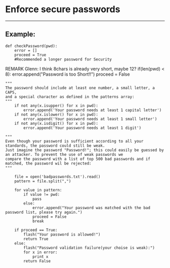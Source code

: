# Enforce secure passwords
-------

## Example:


    def checkPassword(pwd):
    	error = []
    	proceed = True
    	#Recommended a longer password for Security
REMARK Glenn: I think 8chars is already very short, maybe 12?
    	if(len(pwd) < 8):
        	error.append("Password is too Short!!")
        	proceed = False
    
    """
    The password should include at least one number, a small letter, a CAPS,
    and a special character as defined in the patterns array:
    """
    	if not any(x.isupper() for x in pwd):
        	error.append('Your password needs at least 1 capital letter')
    	if not any(x.islower() for x in pwd):
        	error.append('Your password needs at least 1 small letter')
    	if not any(x.isdigit() for x in pwd):
        	error.append('Your password needs at least 1 digit')

    """
    Even though your password is sufficient according to all your standards, the password could still be weak.
    Just imagine the password "Password!"; this could easily be guessed by an attacker. To prevent the use of weak passwords we 
    compare the password with a list of top 500 bad passwords and if matched, the password wil be rejected:
    """

    	file = open('badpasswords.txt').read()
    	pattern = file.split(",") 

    	for value in pattern:
        	if value != pwd:
            	pass
        	else:
            	error.append("Your password was matched with the bad password list, please try again.")
            	proceed = False
            	break

    	if proceed == True:
        	flash("Your password is allowed!")
        	return True
    	else:
        	flash("Password validation failure(your choise is weak):")
        	for x in error:
            	print x
        	return False
